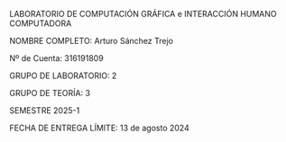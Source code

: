 LABORATORIO DE COMPUTACIÓN GRÁFICA e 
INTERACCIÓN HUMANO COMPUTADORA

NOMBRE COMPLETO: Arturo Sánchez Trejo

Nº de Cuenta: 316191809

GRUPO DE LABORATORIO: 2

GRUPO DE TEORÍA: 3

SEMESTRE 2025-1

FECHA DE ENTREGA LÍMITE: 13 de agosto 2024
